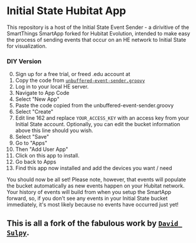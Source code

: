 # Initial State Hubitat App

This repository is a host of the Initial State Event Sender - a dirivitive of the SmartThings SmartApp forked for Hubitat Evolution, intended to make easy the process of sending events that occur on an HE network to Initial State for visualization.

### DIY Version

0. Sign up for a free trial, or freed .edu account at 
1. Copy the code from [`unbuffered-event-sender.groovy`](https://raw.githubusercontent.com/jedbro/initialstate-smartapp/master/unbuffered-event-sender.groovy)
2. Log in to your local HE server.
3. Navigate to App Code
4. Select "New App"
5. Paste the code copied from the unbuffered-event-sender.groovy
7. Select "Create"
8. Edit line 162 and replace `YOUR_ACCESS_KEY` with an access key from your Initial State account. Optionally, you can edit the bucket information above this line should you wish.
9. Select "Save"
10. Go to "Apps"
11. Then "Add User App"
12. Click on this app to install.
13. Go back to Apps
14. Find this app now installed and add the devices you want / need


You should now be all set! Please note, however, that events will populate the bucket automatically as new events happen on your Hubitat network. Your history of events will build from when you setup the SmartApp forward, so, if you don't see any events in your Initial State bucket immediately, it's most likely because no events have occurred just yet!

## This is all a fork of the fabulous work by [`David Sulpy`](https://github.com/davidsulpy/initialstate-smartapp).

